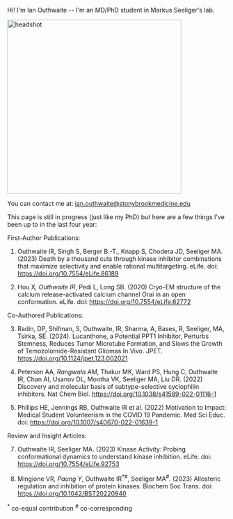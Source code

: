 Hi! I'm Ian Outhwaite -- I'm an MD/PhD student in Markus Seeliger's lab.

<img src="/assets/iouthwaite_headshot.png" alt="headshot" width="400" height="400"/>

You can contact me at: ian.outhwaite@stonybrookmedicine.edu

This page is still in progress (just like my PhD) but here are a few things I've been up to in the last four year:

First-Author Publications:

1.	Outhwaite IR, Singh S, Berger B.-T., Knapp S, Chodera JD, Seeliger MA. (2023) Death by a thousand cuts through kinase inhibitor combinations that maximize selectivity and enable rational multitargeting. eLife. doi: https://doi.org/10.7554/eLife.86189

2.	Hou X<sup>*</sup>, Outhwaite IR<sup>*</sup>, Pedi L, Long SB. (2020) Cryo-EM structure of the calcium release-activated calcium channel Orai in an open conformation. eLife. doi: https://doi.org/10.7554/eLife.62772

Co-Authored Publications:

3.	Radin, DP, Shifman, S, Outhwaite, IR, Sharma, A, Bases, R, Seeliger, MA, Tsirka, SE. (2024). Lucanthone, a Potential PPT1 Inhibitor, Perturbs Stemness, Reduces Tumor Microtube Formation, and Slows the Growth of Temozolomide-Resistant Gliomas In Vivo. JPET. https://doi.org/10.1124/jpet.123.002021

4.	Peterson AA<sup>*</sup>, Rangwala AM<sup>*</sup>, Thakur MK, Ward PS, Hung C, Outhwaite IR, Chan AI, Usanov DL, Mootha VK, Seeliger MA, Liu DR. (2022) Discovery and molecular basis of subtype-selective cyclophilin inhibitors. Nat Chem Biol. https://doi.org/10.1038/s41589-022-01116-1

5.	Phillips HE, Jennings RB, Outhwaite IR et al. (2022) Motivation to Impact: Medical Student Volunteerism in the COVID 19 Pandemic. Med Sci Educ. doi: https://doi.org/10.1007/s40670-022-01639-1

Review and Insight Articles:

7.	Outhwaite IR, Seeliger MA. (2023) Kinase Activity: Probing conformational dynamics to understand kinase inhibition. eLife. doi: https://doi.org/10.7554/eLife.92753

8.	Mingione VR<sup>*</sup>, Paung Y<sup>*</sup>, Outhwaite IR<sup>*#</sup>, Seeliger MA<sup>#</sup>. (2023) Allosteric regulation and inhibition of protein kinases. Biochem Soc Trans. doi: https://doi.org/10.1042/BST20220940

<sup>*</sup> co-equal contribution
<sup>#</sup> co-corresponding